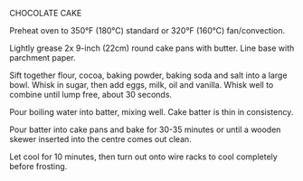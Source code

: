 CHOCOLATE CAKE

Preheat oven to 350°F (180°C) standard or 320°F (160°C) fan/convection.

Lightly grease 2x 9-inch (22cm) round cake pans with butter. Line base with parchment paper.

Sift together flour, cocoa, baking powder, baking soda and salt into a large bowl. Whisk in sugar, then add eggs, milk, oil and vanilla. Whisk well to combine until lump free, about 30 seconds.

Pour boiling water into batter, mixing well. Cake batter is thin in consistency.

Pour batter into cake pans and bake for 30-35 minutes or until a wooden skewer inserted into the centre comes out clean.

Let cool for 10 minutes, then turn out onto wire racks to cool completely before frosting.